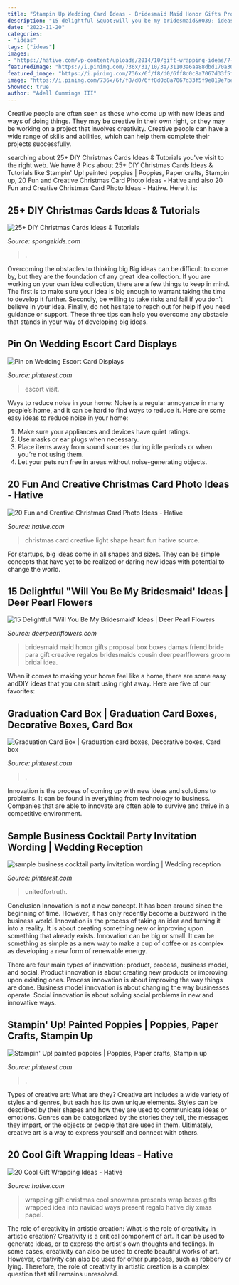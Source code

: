 ```yaml
---
title: "Stampin Up Wedding Card Ideas - Bridesmaid Maid Honor Gifts Proposal Box Boxes Damas Friend Bride Para Gift Creative Regalos Bridesmaids Cousin Deerpearlflowers Groom Bridal Idea"
description: "15 delightful &quot;will you be my bridesmaid&#039; ideas"
date: "2022-11-20"
categories:
- "ideas"
tags: ["ideas"]
images:
- "https://hative.com/wp-content/uploads/2014/10/gift-wrapping-ideas/7-cool-gift-wrapping-ideas.jpg"
featuredImage: "https://i.pinimg.com/736x/31/10/3a/31103a6aa88dbd170a30c6dd3cea5dac--graduation-card-boxes-graduation-ideas.jpg"
featured_image: "https://i.pinimg.com/736x/6f/f8/d0/6ff8d0c8a7067d33f5f9e819e7be6b7d.jpg"
image: "https://i.pinimg.com/736x/6f/f8/d0/6ff8d0c8a7067d33f5f9e819e7be6b7d.jpg"
ShowToc: true
author: "Adell Cummings III"
---
```



Creative people are often seen as those who come up with new ideas and ways of doing things. They may be creative in their own right, or they may be working on a project that involves creativity. Creative people can have a wide range of skills and abilities, which can help them complete their projects successfully.

	

		
searching about 25+ DIY Christmas Cards Ideas &amp; Tutorials you've visit to the right web. We have 8 Pics about 25+ DIY Christmas Cards Ideas &amp; Tutorials like Stampin&#039; Up! painted poppies | Poppies, Paper crafts, Stampin up, 20 Fun and Creative Christmas Card Photo Ideas - Hative and also 20 Fun and Creative Christmas Card Photo Ideas - Hative. Here it is:
		
    
## 25+ DIY Christmas Cards Ideas &amp; Tutorials

<img loading=lazy src="https://spongekids.com/wp-content/uploads/2016/10/diy-christmas-cards/9-diy-christmas-cards.jpg" onerror="this.onerror=null;this.src='https://tse2.mm.bing.net/th?id=OIP.VsS4aId3kOGAeYKvKqiS6QHaKT&amp;pid=15.1';" alt="25+ DIY Christmas Cards Ideas &amp; Tutorials">

_Source: spongekids.com_

>. 

	

Overcoming the obstacles to thinking big
Big ideas can be difficult to come by, but they are the foundation of any great idea collection. If you are working on your own idea collection, there are a few things to keep in mind. The first is to make sure your idea is big enough to warrant taking the time to develop it further. Secondly, be willing to take risks and fail if you don’t believe in your idea. Finally, do not hesitate to reach out for help if you need guidance or support. These three tips can help you overcome any obstacle that stands in your way of developing big ideas.

    
## Pin On Wedding Escort Card Displays

<img loading=lazy src="https://i.pinimg.com/736x/6f/f8/d0/6ff8d0c8a7067d33f5f9e819e7be6b7d.jpg" onerror="this.onerror=null;this.src='https://tse4.mm.bing.net/th?id=OIP.UXbPi9PN28jQlnOI-ggm3QHaLH&amp;pid=15.1';" alt="Pin on Wedding Escort Card Displays">

_Source: pinterest.com_

>escort visit. 

	

Ways to reduce noise in your home:
Noise is a regular annoyance in many people’s home, and it can be hard to find ways to reduce it. Here are some easy ideas to reduce noise in your home:
1. Make sure your appliances and devices have quiet ratings.
2. Use masks or ear plugs when necessary.
3. Place items away from sound sources during idle periods or when you’re not using them.
4. Let your pets run free in areas without noise-generating objects.

    
## 20 Fun And Creative Christmas Card Photo Ideas - Hative

<img loading=lazy src="https://hative.com/wp-content/uploads/2014/11/christmas-card-photo-ideas/10-christmas-card-photo-ideas.jpg" onerror="this.onerror=null;this.src='https://tse1.mm.bing.net/th?id=OIP.lrGcUd82HHl1LqoM43eIfQHaLH&amp;pid=15.1';" alt="20 Fun and Creative Christmas Card Photo Ideas - Hative">

_Source: hative.com_

>christmas card creative light shape heart fun hative source. 

	

For startups, big ideas come in all shapes and sizes. They can be simple concepts that have yet to be realized or daring new ideas with potential to change the world.

    
## 15 Delightful &quot;Will You Be My Bridesmaid&#039; Ideas | Deer Pearl Flowers

<img loading=lazy src="http://www.deerpearlflowers.com/wp-content/uploads/2016/08/Will-you-be-my-Bridesmaid-Ideas-3.jpg" onerror="this.onerror=null;this.src='https://tse4.mm.bing.net/th?id=OIP.mVGlHEPwHmvUKrTkLmZ4YgHaJ4&amp;pid=15.1';" alt="15 Delightful &quot;Will You Be My Bridesmaid&#039; Ideas | Deer Pearl Flowers">

_Source: deerpearlflowers.com_

>bridesmaid maid honor gifts proposal box boxes damas friend bride para gift creative regalos bridesmaids cousin deerpearlflowers groom bridal idea. 

	

When it comes to making your home feel like a home, there are some easy andDIY ideas that you can start using right away. Here are five of our favorites: 

    
## Graduation Card Box | Graduation Card Boxes, Decorative Boxes, Card Box

<img loading=lazy src="https://i.pinimg.com/736x/31/10/3a/31103a6aa88dbd170a30c6dd3cea5dac--graduation-card-boxes-graduation-ideas.jpg" onerror="this.onerror=null;this.src='https://tse1.mm.bing.net/th?id=OIP.w8Dk223tGY-80lOgTsLAXgHaJ3&amp;pid=15.1';" alt="Graduation Card Box | Graduation card boxes, Decorative boxes, Card box">

_Source: pinterest.com_

>. 

	

Innovation is the process of coming up with new ideas and solutions to problems. It can be found in everything from technology to business. Companies that are able to innovate are often able to survive and thrive in a competitive environment.

    
## Sample Business Cocktail Party Invitation Wording | Wedding Reception

<img loading=lazy src="https://i.pinimg.com/736x/fe/08/16/fe0816e89860616973672dc8ef10cd97.jpg" onerror="this.onerror=null;this.src='https://tse4.mm.bing.net/th?id=OIP.kYYnFBwN5FEIGtTNoPtxTgHaK_&amp;pid=15.1';" alt="sample business cocktail party invitation wording | Wedding reception">

_Source: pinterest.com_

>unitedfortruth. 

	

Conclusion
Innovation is not a new concept. It has been around since the beginning of time. However, it has only recently become a buzzword in the business world.
Innovation is the process of taking an idea and turning it into a reality. It is about creating something new or improving upon something that already exists. Innovation can be big or small. It can be something as simple as a new way to make a cup of coffee or as complex as developing a new form of renewable energy.

There are four main types of innovation: product, process, business model, and social. Product innovation is about creating new products or improving upon existing ones. Process innovation is about improving the way things are done. Business model innovation is about changing the way businesses operate. Social innovation is about solving social problems in new and innovative ways.

    
## Stampin&#039; Up! Painted Poppies | Poppies, Paper Crafts, Stampin Up

<img loading=lazy src="https://i.pinimg.com/736x/1e/97/15/1e9715521663651882dda3a3197becba.jpg" onerror="this.onerror=null;this.src='https://tse4.mm.bing.net/th?id=OIP.ErIFYUIlLKX1vuxE_MswkQHaJ4&amp;pid=15.1';" alt="Stampin&#039; Up! painted poppies | Poppies, Paper crafts, Stampin up">

_Source: pinterest.com_

>. 

	

Types of creative art: What are they?
Creative art includes a wide variety of styles and genres, but each has its own unique elements. Styles can be described by their shapes and how they are used to communicate ideas or emotions. Genres can be categorized by the stories they tell, the messages they impart, or the objects or people that are used in them. Ultimately, creative art is a way to express yourself and connect with others.

    
## 20 Cool Gift Wrapping Ideas - Hative

<img loading=lazy src="https://hative.com/wp-content/uploads/2014/10/gift-wrapping-ideas/7-cool-gift-wrapping-ideas.jpg" onerror="this.onerror=null;this.src='https://tse3.mm.bing.net/th?id=OIP.FCGR5qcVwaA-UGUQzGBzGgHaM2&amp;pid=15.1';" alt="20 Cool Gift Wrapping Ideas - Hative">

_Source: hative.com_

>wrapping gift christmas cool snowman presents wrap boxes gifts wrapped idea into navidad ways present regalo hative diy xmas papel. 

	

The role of creativity in artistic creation: What is the role of creativity in artistic creation?
Creativity is a critical component of art. It can be used to generate ideas, or to express the artist's own thoughts and feelings. In some cases, creativity can also be used to create beautiful works of art. However, creativity can also be used for other purposes, such as robbery or lying. Therefore, the role of creativity in artistic creation is a complex question that still remains unresolved.


